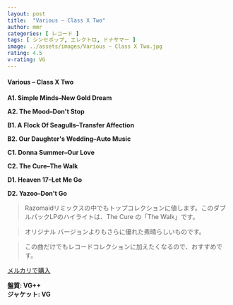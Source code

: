 ```yaml
---
layout: post
title:  "Various – Class X Two"
author: mmr
categories: [ レコード ]
tags: [ シンセポップ, エレクトロ, ドナサマー ]
image: ../assets/images/Various – Class X Two.jpg
rating: 4.5
v-rating: VG
---
```


#### Various – Class X Two

**A1. Simple Minds–New Gold Dream**

**A2. The Mood–Don't Stop**

**B1. A Flock Of Seagulls–Transfer Affection**

**B2. Our Daughter's Wedding–Auto Music**

**C1. Donna Summer–Our Love**

**C2. The Cure–The Walk**

**D1. Heaven 17–Let Me Go**

**D2. Yazoo–Don't Go**

> Razomaidリミックスの中でもトップコレクションに値します。このダブルパックLPのハイライトは、The Cure の「The Walk」です。

> オリジナル バージョンよりもさらに優れた素晴らしいものです。

> この曲だけでもレコードコレクションに加えたくなるので、おすすめです。




[メルカリで購入](https://jp.mercari.com/item/m66807575600)


<div class="mt-4 mb-4 d-flex align-items-center">
<strong class="mr-1">盤質: VG++</strong>
</div>
<div class="mt-4 mb-4 d-flex align-items-center">
<strong class="mr-1">ジャケット: VG</strong>
</div>